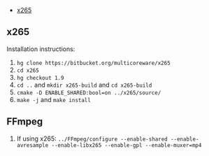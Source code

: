* [x265](http://x265.org/)

x265
----

Installation instructions:

1. `hg clone https://bitbucket.org/multicoreware/x265`
1. `cd x265`
1. `hg checkout 1.9`
1. `cd ..` and `mkdir x265-build` and `cd x265-build`
1. `cmake -D ENABLE_SHARED:bool=on ../x265/source/`
1. `make -j` and `make install`

FFmpeg
------

1. If using x265: `../FFmpeg/configure --enable-shared --enable-avresample --enable-libx265 --enable-gpl --enable-muxer=mp4`
